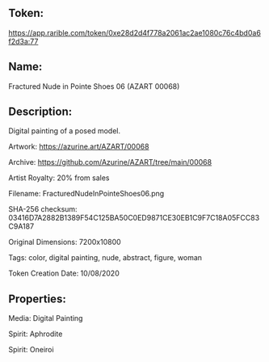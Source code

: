 ## Token:

https://app.rarible.com/token/0xe28d2d4f778a2061ac2ae1080c76c4bd0a6f2d3a:77

## Name:

Fractured Nude in Pointe Shoes 06 (AZART 00068)

## Description: 

Digital painting of a posed model.

Artwork: https://azurine.art/AZART/00068

Archive: https://github.com/Azurine/AZART/tree/main/00068

Artist Royalty: 20% from sales

Filename: FracturedNudeInPointeShoes06.png

SHA-256 checksum: 03416D7A2882B1389F54C125BA50C0ED9871CE30EB1C9F7C18A05FCC83C9A187

Original Dimensions: 7200x10800

Tags: color, digital painting, nude, abstract, figure, woman 

Token Creation Date: 10/08/2020

## Properties:

Media: Digital Painting

Spirit: Aphrodite

Spirit: Oneiroi

